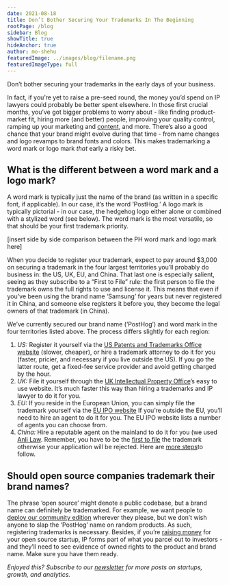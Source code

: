 ```yaml
---
date: 2021-08-18
title: Don’t Bother Securing Your Trademarks In The Beginning
rootPage: /blog
sidebar: Blog
showTitle: true
hideAnchor: true
author: mo-shehu
featuredImage: ../images/blog/filename.png
featuredImageType: full
---
```

Don’t bother securing your trademarks in the early days of your business. 

In fact, if you’re yet to raise a pre-seed round, the money you’d spend on IP lawyers could probably be better spent elsewhere. In those first crucial months, you’ve got bigger problems to worry about - like finding product-market fit, hiring more (and better) people, improving your quality control, ramping up your marketing and [content](https://posthog.com/blog/running-content-at-posthog), and more. There’s also a good chance that your brand might evolve during that time - from name changes and logo revamps to brand fonts and colors. This makes trademarking a word mark or logo mark _that_ early a risky bet.

## What is the different between a word mark and a logo mark?

A word mark is typically just the name of the brand (as written in a specific font, if applicable). In our case, it’s the word ‘PostHog.’ A logo mark is typically pictorial - in our case, the hedgehog logo either alone or combined with a stylized word (see below). The word mark is the most versatile, so that should be your first trademark priority.

[insert side by side comparison between the PH word mark and logo mark here]

When you decide to register your trademark, expect to pay around $3,000 on securing a trademark in the four largest territories you’ll probably do business in: the US, UK, EU, and China. That last one is especially salient, seeing as they subscribe to a “First to File” rule: the first person to file the trademark owns the full rights to use and license it. This means that even if you’ve been using the brand name ‘Samsung’ for years but never registered it in China, and someone else registers it before you, they become the legal owners of that trademark (in China). 

We’ve currently secured our brand name (‘PostHog’) and word mark in the four territories listed above. The process differs slightly for each region:
1. *US:* Register it yourself via the [US Patents and Trademarks Office website](https://www.uspto.gov/trademarks) (slower, cheaper), or hire a trademark attorney to do it for you (faster, pricier, and necessary if you live outside the US). If you go the latter route, get a fixed-fee service provider and avoid getting charged by the hour.
2. *UK:* File it yourself through the [UK Intellectual Property Office](https://www.gov.uk/topic/intellectual-property/trade-marks)’s easy to use website. It’s much faster this way than hiring a trademarks and IP lawyer to do it for you.
3. *EU:* If you reside in the European Union, you can simply file the trademark yourself via the [EU IPO website](https://euipo.europa.eu/ohimportal/en/apply-now) If you’re outside the EU, you’ll need to hire an agent to do it for you. The EU IPO website lists a number of agents you can choose from.
4. *China:* Hire a reputable agent on the mainland to do it for you (we used [Anli Law](http://www.anlilaw.com/100040/). Remember, you have to be the [first to file](https://www.iam-media.com/trademarks/trademark-application-process-in-mainland-china) the trademark otherwise your application will be rejected. Here are [more steps](https://www.export2asia.com/blog/trademark-china/)to follow.

## Should open source companies trademark their brand names?

The phrase ‘open source’ might denote a public codebase, but a brand name can definitely be trademarked. For example, we want people to [deploy our community edition](https://github.com/PostHog/posthog) wherever they please, but we don’t wish anyone to slap the ‘PostHog’ name on random products. As such, registering trademarks is necessary. Besides, if you’re [raising money](https://posthog.com/blog/open-source-business-models) for your open source startup, IP forms part of what you parcel out to investors - and they’ll need to see evidence of owned rights to the product and brand name. Make sure you have them ready.

_Enjoyed this? Subscribe to our [newsletter](https://posthog.com/newsletter) for more posts on startups, growth, and analytics._
